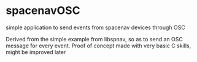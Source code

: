 # spacenavOSC
simple application to send events from spacenav devices through OSC

Derived from the simple example from libspnav, so as to send an OSC message for every event.
Proof of concept made with very basic C skills, might be improved later
